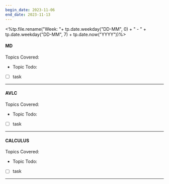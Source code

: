 ```yaml
---
begin_date: 2023-11-06
end_date: 2023-11-13
---
```

<%tp.file.rename("Week: "+ tp.date.weekday("DD-MM", 0) + " - " + tp.date.weekday("DD-MM", 7) + tp.date.now("YYYY"))%>
#### MD
Topics Covered:
- Topic
Todo:
- [ ] task
____
#### AVLC
Topics Covered:
- Topic
Todo:
- [ ] task
____
#### CALCULUS
Topics Covered:
- Topic
Todo:
- [ ] task
____
